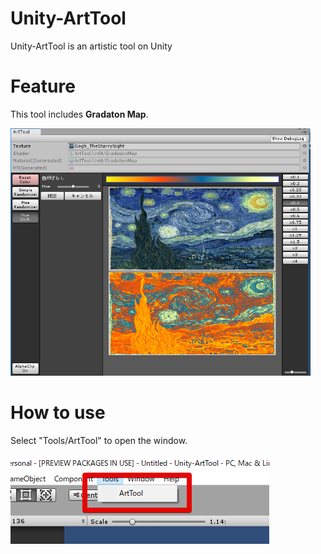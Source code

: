 # Unity-ArtTool
Unity-ArtTool is an artistic tool on Unity

# Feature
This tool includes **Gradaton Map**.

<img src ="Demo/overview.png" width = 480>

# How to use

Select "Tools/ArtTool" to open the window.

<img src ="Demo/open.png">
